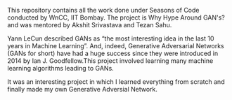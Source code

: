 This repository contains all the work done under Seasons of Code conducted by WnCC, IIT Bombay. The project is Why Hype Around GAN's? and was mentored by Akshit Srivastava and Tezan Sahu. 

Yann LeCun described GANs as “the most interesting idea in the last 10 years in Machine Learning”. And, indeed, Generative Adversarial Networks (GANs for short) have had a huge success since they were introduced in 2014 by Ian J. Goodfellow.This project involved learning many machine learning algorithms leading to GANs. 

It was an interesting project in which I learned everything from scratch and finally made my own Generative Adversial Network. 
